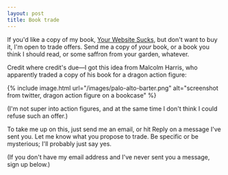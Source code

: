 ```yaml
---
layout: post
title: Book trade
---
```


If you'd like a copy of my book, [Your Website Sucks](https://www.amazon.com/dp/B0BVSXB5W7), but don't want to buy it, I'm open to trade offers. Send me a copy of _your_ book, or a book you think I should read, or some saffron from your garden, whatever.

Credit where credit's due—I got this idea from Malcolm Harris, who apparently traded a copy of his book for a dragon action figure:

{% include image.html url="/images/palo-alto-barter.png" alt="screenshot from twitter, dragon action figure on a bookcase" %}

(I'm not super into action figures, and at the same time I don't think I could refuse such an offer.)

To take me up on this, just send me an email, or hit Reply on a message I've sent you. Let me know what you propose to trade. Be specific or be mysterious; I'll probably just say yes.

(If you don't have my email address and I've never sent you a message, sign up below.)
